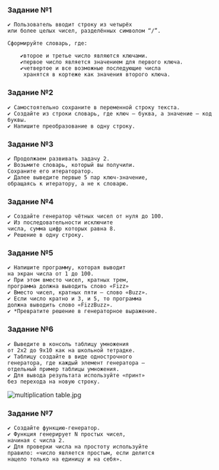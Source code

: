 ### Задание №1

    ✔ Пользователь вводит строку из четырёх
    или более целых чисел, разделённых символом “/”.

    Сформируйте словарь, где:

        ✔второе и третье число являются ключами.
        ✔первое число является значением для первого ключа.
        ✔четвертое и все возможные последующие числа
         хранятся в кортеже как значения второго ключа.


### Задание №2

    ✔ Самостоятельно сохраните в переменной строку текста.
    ✔ Создайте из строки словарь, где ключ — буква, а значение — код буквы.
    ✔ Напишите преобразование в одну строку. 


### Задание №3

    ✔ Продолжаем развивать задачу 2.
    ✔ Возьмите словарь, который вы получили.
    Сохраните его итераторатор.
    ✔ Далее выведите первые 5 пар ключ-значение,
    обращаясь к итератору, а не к словарю.


### Задание №4

    ✔ Создайте генератор чётных чисел от нуля до 100.
    ✔ Из последовательности исключите
    числа, сумма цифр которых равна 8.
    ✔ Решение в одну строку.


### Задание №5

    ✔ Напишите программу, которая выводит
    на экран числа от 1 до 100.
    ✔ При этом вместо чисел, кратных трем,
    программа должна выводить слово «Fizz»
    ✔ Вместо чисел, кратных пяти — слово «Buzz».
    ✔ Если число кратно и 3, и 5, то программа
    должна выводить слово «FizzBuzz».
    ✔ *Превратите решение в генераторное выражение.


### Задание №6

    ✔ Выведите в консоль таблицу умножения
    от 2х2 до 9х10 как на школьной тетрадке.
    ✔ Таблицу создайте в виде однострочного
    генератора, где каждый элемент генератора —
    отдельный пример таблицы умножения.
    ✔ Для вывода результата используйте «принт»
    без перехода на новую строку.

![multiplication table.jpg](..%2F..%2Fvenv%2Fimage%2Fmultiplication%20table.jpg)

### Задание №7

    ✔ Создайте функцию-генератор.
    ✔ Функция генерирует N простых чисел,
    начиная с числа 2.
    ✔ Для проверки числа на простоту используйте
    правило: «число является простым, если делится
    нацело только на единицу и на себя».
